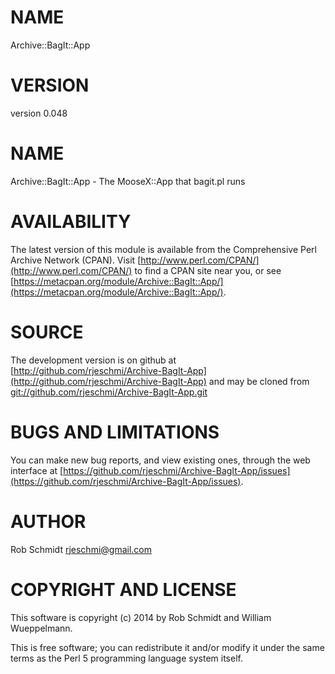 # NAME

Archive::BagIt::App

# VERSION

version 0.048

# NAME

Archive::BagIt::App - The MooseX::App that bagit.pl runs

# AVAILABILITY

The latest version of this module is available from the Comprehensive Perl
Archive Network (CPAN). Visit [http://www.perl.com/CPAN/](http://www.perl.com/CPAN/) to find a CPAN
site near you, or see [https://metacpan.org/module/Archive::BagIt::App/](https://metacpan.org/module/Archive::BagIt::App/).

# SOURCE

The development version is on github at [http://github.com/rjeschmi/Archive-BagIt-App](http://github.com/rjeschmi/Archive-BagIt-App)
and may be cloned from [git://github.com/rjeschmi/Archive-BagIt-App.git](git://github.com/rjeschmi/Archive-BagIt-App.git)

# BUGS AND LIMITATIONS

You can make new bug reports, and view existing ones, through the
web interface at [https://github.com/rjeschmi/Archive-BagIt-App/issues](https://github.com/rjeschmi/Archive-BagIt-App/issues).

# AUTHOR

Rob Schmidt <rjeschmi@gmail.com>

# COPYRIGHT AND LICENSE

This software is copyright (c) 2014 by Rob Schmidt and William Wueppelmann.

This is free software; you can redistribute it and/or modify it under
the same terms as the Perl 5 programming language system itself.
